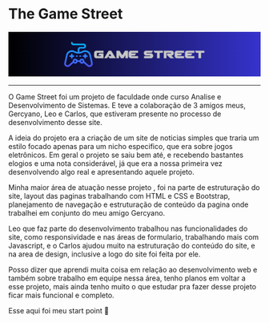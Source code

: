 # The Game Street 

<div align="center">
    <img src="img\logoIcons\banner-gamestreet.png" alt="logo">
</div>

<hr>

<p>O Game Street foi um projeto de faculdade onde curso Analise e Desenvolvimento de Sistemas. E teve a colaboração de 3 amigos meus, Gercyano, Leo e Carlos, que estiveram presente no processo de desenvolvimento desse site.</p>
<p>A ideia do projeto era a criação de um site de noticias simples que traria um estilo focado apenas para um nicho especifico, que era sobre jogos eletrônicos. Em geral o projeto se saiu bem até, e recebendo bastantes elogios e uma nota considerável,  já que era a nossa primeira vez desenvolvendo algo real e apresentando aquele projeto.</p>
<p>Minha maior área de atuação nesse projeto , foi na parte de estruturação do site, layout das paginas trabalhando com HTML e CSS e Bootstrap, planejamento de navegação e estruturação de conteúdo da pagina onde trabalhei em conjunto do meu amigo Gercyano.</p>
<p>Leo que faz parte do desenvolvimento trabalhou nas funcionalidades do site, como responsividade e nas áreas de formulario, trabalhando mais com Javascript, e o Carlos ajudou muito na estruturação do conteúdo do site, e na area de design, inclusive a logo do site foi feita por ele. </p>
<p>Posso dizer que aprendi muita coisa em relação ao desenvolvimento web e também sobre trabalho em equipe nessa área, tenho planos em voltar a esse projeto, mais ainda tenho muito o que estudar pra fazer desse projeto ficar mais funcional e completo.</p>

<p>Esse aqui foi meu start point 🚀</p>


